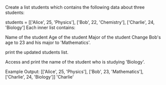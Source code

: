 Create a list students which contains the following data about three students:

students = [['Alice', 25, 'Physics'], ['Bob', 22, 'Chemistry'], ['Charlie', 24, 'Biology']
Each inner list contains:

Name of the student
Age of the student
Major of the student
Change Bob's age to 23 and his major to 'Mathematics'.

print the updated students list.

Access and print the name of the student who is studying 'Biology'.

Example Output:
[['Alice', 25, 'Physics'], ['Bob', 23, 'Mathematics'], ['Charlie', 24, 'Biology']]
'Charlie'

